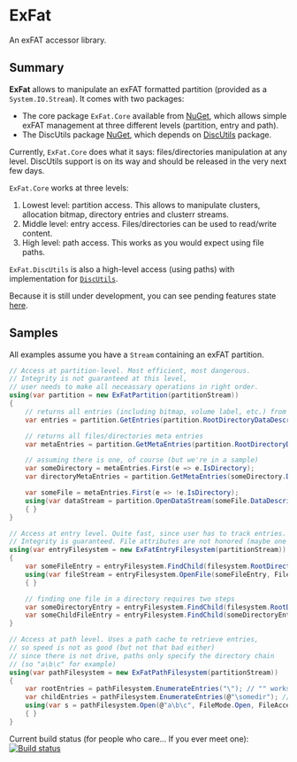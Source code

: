 # ExFat

An exFAT accessor library.

## Summary

**ExFat** allows to manipulate an exFAT formatted partition (provided as a `System.IO.Stream`).
It comes with two packages:
* The core package `ExFat.Core` available from [NuGet](https://www.nuget.org/packages/ExFat.Core), which allows simple exFAT management at three different levels (partition, entry and path).
* The DiscUtils package [NuGet](https://www.nuget.org/packages/ExFat.DiscUtils), which depends on [DiscUtils](https://www.nuget.org/packages/DiscUtils) package.

Currently, `ExFat.Core` does what it says: files/directories manipulation at any level.
DiscUtils support is on its way and should be released in the very next few days.

`ExFat.Core` works at three levels:
1. Lowest level: partition access. This allows to manipulate clusters, allocation bitmap, directory entries and clusterr streams.
2. Middle level: entry access. Files/directories can be used to read/write content.
3. High level: path access. This works as you would expect using file paths.

`ExFat.DiscUtils` is also a high-level access (using paths) with implementation for [`DiscUtils`](https://www.nuget.org/packages/DiscUtils).

Because it is still under development, you can see pending features state [here](https://github.com/picrap/ExFat/labels/feature).

## Samples

All examples assume you have a `Stream` containing an exFAT partition.
```csharp
// Access at partition-level. Most efficient, most dangerous.
// Integrity is not guaranteed at this level, 
// user needs to make all neceassary operations in right order.
using(var partition = new ExFatPartition(partitionStream))
{
    // returns all entries (including bitmap, volume label, etc.) from root directory
    var entries = partition.GetEntries(partition.RootDirectoryDataDescriptor);

    // returns all files/directories meta entries
    var metaEntries = partition.GetMetaEntries(partition.RootDirectoryDataDescriptor);

    // assuming there is one, of course (but we're in a sample)
    var someDirectory = metaEntries.First(e => e.IsDirectory);
    var directoryMetaEntries = partition.GetMetaEntries(someDirectory.DataDescriptor);

    var someFile = metaEntries.First(e => !e.IsDirectory);
    using(var dataStream = partition.OpenDataStream(someFile.DataDescriptor, FileAccess.Read))
    { }
}
```
```csharp
// Access at entry level. Quite fast, since user has to track entries.
// Integrity is guaranteed. File attributes are not honored (maybe one day...)
using(var entryFilesystem = new ExFatEntryFilesystem(partitionStream))
{
    var someFileEntry = entryFilesystem.FindChild(filesystem.RootDirectory, "someFile");
    using(var fileStream = entryFilesystem.OpenFile(someFileEntry, FileAccess.Read)
    { }

    // finding one file in a directory requires two steps
    var someDirectoryEntry = entryFilesystem.FindChild(filesystem.RootDirectory, "someDirectory");
    var someChildFileEntry = entryFilesystem.FindChild(someDirectoryEntry, "someDirectory");
}
```
```csharp
// Access at path level. Uses a path cache to retrieve entries, 
// so speed is not as good (but not that bad either)
// since there is not drive, paths only specify the directory chain
// (so "a\b\c" for example)
using(var pathFilesystem = new ExFatPathFilesystem(partitionStream))
{
    var rootEntries = pathFilesystem.EnumerateEntries("\"); // "" works too for root
    var childEntries = pathFilesystem.EnumerateEntries(@"\somedir"); // "somedir" works too
    using(var s = pathFilesystem.Open(@"a\b\c", FileMode.Open, FileAccess.Read)
    { }
}
```

Current build status (for people who care... If you ever meet one): [![Build status](https://ci.appveyor.com/api/projects/status/k0jf58a0e5g2ue2h?svg=true
)](https://ci.appveyor.com/project/picrap/exfat)

